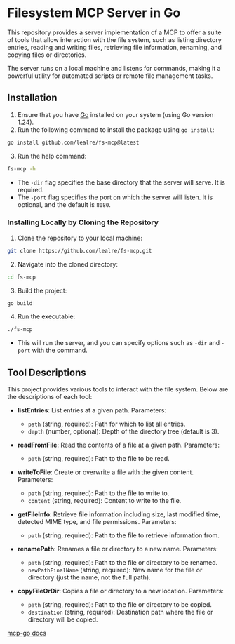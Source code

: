 # Filesystem MCP Server in Go

This repository provides a server implementation of a MCP to offer a suite of tools that allow interaction with the file system, such as listing directory entries, reading and writing files, retrieving file information, renaming, and copying files or directories.

The server runs on a local machine and listens for commands, making it a powerful utility for automated scripts or remote file management tasks.

## Installation

1. Ensure that you have [Go](https://golang.org/doc/install) installed on your system (using Go version 1.24).
2. Run the following command to install the package using `go install`:

```bash
go install github.com/lealre/fs-mcp@latest
```

3. Run the help command:

```bash
fs-mcp -h
```

- The `-dir` flag specifies the base directory that the server will serve. It is required.
- The `-port` flag specifies the port on which the server will listen. It is optional, and the default is `8080`.

### Installing Locally by Cloning the Repository

1. Clone the repository to your local machine:

```bash
git clone https://github.com/lealre/fs-mcp.git
```

2. Navigate into the cloned directory:

```bash
cd fs-mcp
```

3. Build the project:

```bash
go build
```

4. Run the executable:

```bash
./fs-mcp
```

- This will run the server, and you can specify options such as `-dir` and `-port` with the command.

## Tool Descriptions

This project provides various tools to interact with the file system. Below are the descriptions of each tool:

- **listEntries**: List entries at a given path. Parameters:

  - `path` (string, required): Path for which to list all entries.
  - `depth` (number, optional): Depth of the directory tree (default is 3).

- **readFromFile**: Read the contents of a file at a given path. Parameters:

  - `path` (string, required): Path to the file to be read.

- **writeToFile**: Create or overwrite a file with the given content. Parameters:

  - `path` (string, required): Path to the file to write to.
  - `content` (string, required): Content to write to the file.

- **getFileInfo**: Retrieve file information including size, last modified time, detected MIME type, and file permissions. Parameters:

  - `path` (string, required): Path to the file to retrieve information from.

- **renamePath**: Renames a file or directory to a new name. Parameters:

  - `path` (string, required): Path to the file or directory to be renamed.
  - `newPathFinalName` (string, required): New name for the file or directory (just the name, not the full path).

- **copyFileOrDir**: Copies a file or directory to a new location. Parameters:
  - `path` (string, required): Path to the file or directory to be copied.
  - `destination` (string, required): Destination path where the file or directory will be copied.

[mcp-go docs](https://pkg.go.dev/github.com/mark3labs/mcp-go/mcp)
